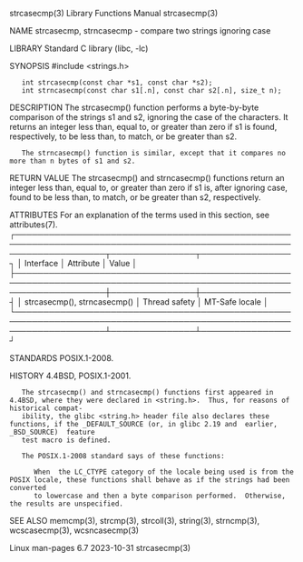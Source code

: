 strcasecmp(3)							   Library Functions Manual							 strcasecmp(3)

NAME
       strcasecmp, strncasecmp - compare two strings ignoring case

LIBRARY
       Standard C library (libc, -lc)

SYNOPSIS
       #include <strings.h>

       int strcasecmp(const char *s1, const char *s2);
       int strncasecmp(const char s1[.n], const char s2[.n], size_t n);

DESCRIPTION
       The strcasecmp() function performs a byte-by-byte comparison of the strings s1 and s2, ignoring the case of the characters.  It returns an integer less
       than, equal to, or greater than zero if s1 is found, respectively, to be less than, to match, or be greater than s2.

       The strncasecmp() function is similar, except that it compares no more than n bytes of s1 and s2.

RETURN VALUE
       The  strcasecmp()  and  strncasecmp()  functions return an integer less than, equal to, or greater than zero if s1 is, after ignoring case, found to be
       less than, to match, or be greater than s2, respectively.

ATTRIBUTES
       For an explanation of the terms used in this section, see attributes(7).
       ┌────────────────────────────────────────────────────────────────────────────────────────────────────────────────────┬───────────────┬────────────────┐
       │ Interface													    │ Attribute	    │ Value	     │
       ├────────────────────────────────────────────────────────────────────────────────────────────────────────────────────┼───────────────┼────────────────┤
       │ strcasecmp(), strncasecmp()											    │ Thread safety │ MT-Safe locale │
       └────────────────────────────────────────────────────────────────────────────────────────────────────────────────────┴───────────────┴────────────────┘

STANDARDS
       POSIX.1-2008.

HISTORY
       4.4BSD, POSIX.1-2001.

       The strcasecmp() and strncasecmp() functions first appeared in 4.4BSD, where they were declared in <string.h>.  Thus, for reasons of historical compat‐
       ibility, the glibc <string.h> header file also declares these functions, if the _DEFAULT_SOURCE (or, in glibc 2.19 and  earlier,	 _BSD_SOURCE)  feature
       test macro is defined.

       The POSIX.1-2008 standard says of these functions:

	      When  the LC_CTYPE category of the locale being used is from the POSIX locale, these functions shall behave as if the strings had been converted
	      to lowercase and then a byte comparison performed.  Otherwise, the results are unspecified.

SEE ALSO
       memcmp(3), strcmp(3), strcoll(3), string(3), strncmp(3), wcscasecmp(3), wcsncasecmp(3)

Linux man-pages 6.7							  2023-10-31								 strcasecmp(3)
